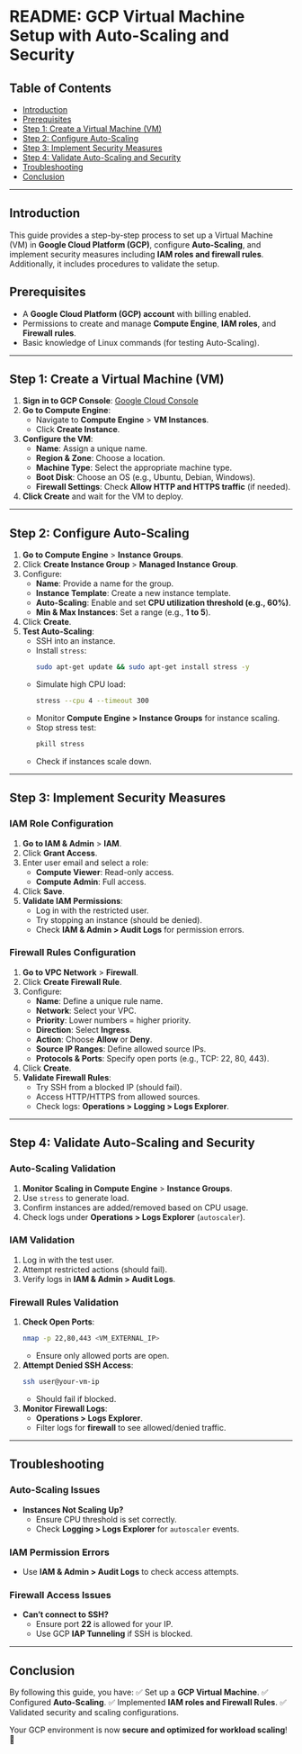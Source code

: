 # **README: GCP Virtual Machine Setup with Auto-Scaling and Security**

## **Table of Contents**
- [Introduction](#introduction)
- [Prerequisites](#prerequisites)
- [Step 1: Create a Virtual Machine (VM)](#step-1-create-a-virtual-machine-vm)
- [Step 2: Configure Auto-Scaling](#step-2-configure-auto-scaling)
- [Step 3: Implement Security Measures](#step-3-implement-security-measures)
- [Step 4: Validate Auto-Scaling and Security](#step-4-validate-auto-scaling-and-security)
- [Troubleshooting](#troubleshooting)
- [Conclusion](#conclusion)

---

## **Introduction**
This guide provides a step-by-step process to set up a Virtual Machine (VM) in **Google Cloud Platform (GCP)**, configure **Auto-Scaling**, and implement security measures including **IAM roles and firewall rules**. Additionally, it includes procedures to validate the setup.

## **Prerequisites**
- A **Google Cloud Platform (GCP) account** with billing enabled.
- Permissions to create and manage **Compute Engine**, **IAM roles**, and **Firewall rules**.
- Basic knowledge of Linux commands (for testing Auto-Scaling).

---

## **Step 1: Create a Virtual Machine (VM)**

1. **Sign in to GCP Console**: [Google Cloud Console](https://console.cloud.google.com/)
2. **Go to Compute Engine**:
   - Navigate to **Compute Engine** > **VM Instances**.
   - Click **Create Instance**.
3. **Configure the VM**:
   - **Name**: Assign a unique name.
   - **Region & Zone**: Choose a location.
   - **Machine Type**: Select the appropriate machine type.
   - **Boot Disk**: Choose an OS (e.g., Ubuntu, Debian, Windows).
   - **Firewall Settings**: Check **Allow HTTP and HTTPS traffic** (if needed).
4. **Click Create** and wait for the VM to deploy.

---

## **Step 2: Configure Auto-Scaling**

1. **Go to Compute Engine** > **Instance Groups**.
2. Click **Create Instance Group** > **Managed Instance Group**.
3. Configure:
   - **Name**: Provide a name for the group.
   - **Instance Template**: Create a new instance template.
   - **Auto-Scaling**: Enable and set **CPU utilization threshold (e.g., 60%)**.
   - **Min & Max Instances**: Set a range (e.g., **1 to 5**).
4. Click **Create**.
5. **Test Auto-Scaling**:
   - SSH into an instance.
   - Install `stress`:
     ```bash
     sudo apt-get update && sudo apt-get install stress -y
     ```
   - Simulate high CPU load:
     ```bash
     stress --cpu 4 --timeout 300
     ```
   - Monitor **Compute Engine > Instance Groups** for instance scaling.
   - Stop stress test:
     ```bash
     pkill stress
     ```
   - Check if instances scale down.

---

## **Step 3: Implement Security Measures**
### **IAM Role Configuration**
1. **Go to IAM & Admin** > **IAM**.
2. Click **Grant Access**.
3. Enter user email and select a role:
   - **Compute Viewer**: Read-only access.
   - **Compute Admin**: Full access.
4. Click **Save**.
5. **Validate IAM Permissions**:
   - Log in with the restricted user.
   - Try stopping an instance (should be denied).
   - Check **IAM & Admin > Audit Logs** for permission errors.

### **Firewall Rules Configuration**
1. **Go to VPC Network** > **Firewall**.
2. Click **Create Firewall Rule**.
3. Configure:
   - **Name**: Define a unique rule name.
   - **Network**: Select your VPC.
   - **Priority**: Lower numbers = higher priority.
   - **Direction**: Select **Ingress**.
   - **Action**: Choose **Allow** or **Deny**.
   - **Source IP Ranges**: Define allowed source IPs.
   - **Protocols & Ports**: Specify open ports (e.g., TCP: 22, 80, 443).
4. Click **Create**.
5. **Validate Firewall Rules**:
   - Try SSH from a blocked IP (should fail).
   - Access HTTP/HTTPS from allowed sources.
   - Check logs: **Operations > Logging > Logs Explorer**.

---

## **Step 4: Validate Auto-Scaling and Security**
### **Auto-Scaling Validation**
1. **Monitor Scaling in Compute Engine** > **Instance Groups**.
2. Use `stress` to generate load.
3. Confirm instances are added/removed based on CPU usage.
4. Check logs under **Operations > Logs Explorer** (`autoscaler`).

### **IAM Validation**
1. Log in with the test user.
2. Attempt restricted actions (should fail).
3. Verify logs in **IAM & Admin > Audit Logs**.

### **Firewall Rules Validation**
1. **Check Open Ports**:
   ```bash
   nmap -p 22,80,443 <VM_EXTERNAL_IP>
   ```
   - Ensure only allowed ports are open.
2. **Attempt Denied SSH Access**:
   ```bash
   ssh user@your-vm-ip
   ```
   - Should fail if blocked.
3. **Monitor Firewall Logs**:
   - **Operations > Logs Explorer**.
   - Filter logs for **firewall** to see allowed/denied traffic.

---

## **Troubleshooting**
### **Auto-Scaling Issues**
- **Instances Not Scaling Up?**
  - Ensure CPU threshold is set correctly.
  - Check **Logging > Logs Explorer** for `autoscaler` events.

### **IAM Permission Errors**
- Use **IAM & Admin > Audit Logs** to check access attempts.

### **Firewall Access Issues**
- **Can’t connect to SSH?**
  - Ensure port **22** is allowed for your IP.
  - Use GCP **IAP Tunneling** if SSH is blocked.

---

## **Conclusion**
By following this guide, you have:
✅ Set up a **GCP Virtual Machine**.
✅ Configured **Auto-Scaling**.
✅ Implemented **IAM roles and Firewall Rules**.
✅ Validated security and scaling configurations.

Your GCP environment is now **secure and optimized for workload scaling**! 🚀
